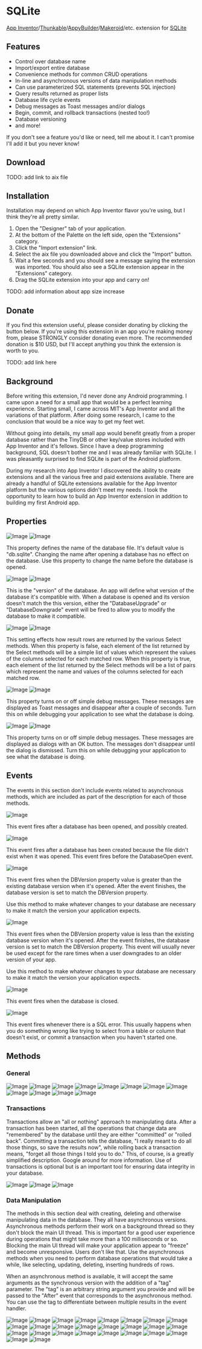 # SQLite

[App Inventor](http://appinventor.mit.edu/)/[Thunkable](https://thunkable.com/)/[AppyBuilder](http://appybuilder.com/)/[Makeroid](https://www.makeroid.io/)/etc.
extension for [SQLite](https://www.sqlite.org/)

## Features

* Control over database name
* Import/export entire database
* Convenience methods for common CRUD operations
* In-line and asynchronous versions of data manipulation methods
* Can use parameterized SQL statements (prevents SQL injection)
* Query results returned as proper lists
* Database life cycle events
* Debug messages as Toast messages and/or dialogs
* Begin, commit, and rollback transactions (nested too!)
* Database versioning
* and more!

If you don't see a feature you'd like or need, tell me about it. I can't promise I'll add it but you never know!

## Download

TODO: add link to aix file

## Installation

Installation may depend on which App Inventor flavor you're using, but I think they're all pretty similar.

1. Open the "Designer" tab of your application.
2. At the bottom of the Palette on the left side, open the "Extensions" category.
3. Click the "Import extension" link.
4. Select the aix file you downloaded above and click the "Import" button.
5. Wait a few seconds and you should see a message saying the extension was imported. You should also see a SQLite
   extension appear in the "Extensions" category.
6. Drag the SQLite extension into your app and carry on!

TODO: add information about app size increase


## Donate

If you find this extension useful, please consider donating by clicking the button below.
If you're using this extension in an app you're making money from, please STRONGLY consider donating even more.
The recommended donation is $10 USD, but I'll accept anything you think the extension is worth to you.

TODO: add link here


## Background

Before writing this extension, I'd never done any Android programming. I came upon a need
for a small app that would be a perfect learning experience. Starting small, I came across
MIT's App Inventor and all the variations of that platform. After doing some research, I came
to the conclusion that would be a nice way to get my feet wet.

Without going into details, my small app would benefit greatly from a proper database rather than
the TinyDB or other key/value stores included with App Inventor and it's fellows. Since I have a
deep programming background, SQL doesn't bother me and I was already familiar with SQLite.
I was pleasantly surprised to find SQLite is part of the Android platform.

During my research into App Inventor I discovered the ability to create extensions and all the
various free and paid extensions available. There are already a handful of SQLite extensions
available for the App Inventor platform but the various options didn't meet my needs.
I took the opportunity to learn how to build an App Inventor extension in addition to building my first Android app.

## Properties

![Image](https://github.com/frdfsnlght/aix-SQLite/raw/master/docs/images/GetDBName.png) ![Image](https://github.com/frdfsnlght/aix-SQLite/raw/master/docs/images/SetDBName.png)

This property defines the name of the database file. It's default value is "db.sqlite". Changing the name after
opening a database has no effect on the database. Use this property to change the name before the database
is opened.

![Image](https://github.com/frdfsnlght/aix-SQLite/raw/master/docs/images/GetDBVersion.png) ![Image](https://github.com/frdfsnlght/aix-SQLite/raw/master/docs/images/SetDBVersion.png)

This is the "version" of the database. An app will define what version of the database it's compatible with.
When a database is opened and its version doesn't match the this version, either the "DatabaseUpgrade" or
"DatabaseDowngrade" event will be fired to allow you to modify the database to make it compatible.

![Image](https://github.com/frdfsnlght/aix-SQLite/raw/master/docs/images/GetDBReturnColumnNames.png) ![Image](https://github.com/frdfsnlght/aix-SQLite/raw/master/docs/images/SetDBReturnColumnNames.png)

This setting effects how result rows are returned by the various Select methods. When this property is false,
each element of the list returned by the Select methods will be a simple list of values which represent the
values of the columns selected for each matched row. When this property is true, each element of the 
list returned by the Select methods will be a list of pairs which represent the
name and values of the columns selected for each matched row.

![Image](https://github.com/frdfsnlght/aix-SQLite/raw/master/docs/images/GetDebugToast.png) ![Image](https://github.com/frdfsnlght/aix-SQLite/raw/master/docs/images/SetDebugToast.png)

This property turns on or off simple debug messages. These messages are displayed as Toast messages and disappear
after a couple of seconds. Turn this on while debugging your application to see what the database is doing.

![Image](https://github.com/frdfsnlght/aix-SQLite/raw/master/docs/images/GetDebugDialog.png) ![Image](https://github.com/frdfsnlght/aix-SQLite/raw/master/docs/images/SetDebugDialog.png)

This property turns on or off simple debug messages. These messages are displayed as dialogs with an OK button.
The messages don't disappear until the dialog is dismissed. Turn this on while debugging your application to see what
the database is doing.

## Events

The events in this section don't include events related to asynchronous methods, which are 
included as part of the description for each of those methods.

![Image](https://github.com/frdfsnlght/aix-SQLite/raw/master/docs/images/DatabaseOpened.png)

This event fires after a database has been opened, and possibly created.

![Image](https://github.com/frdfsnlght/aix-SQLite/raw/master/docs/images/DatabaseCreated.png)

This event fires after a database has been created because the file didn't exist when it
was opened. This event fires before the DatabaseOpen event.

![Image](https://github.com/frdfsnlght/aix-SQLite/raw/master/docs/images/DatabaseUpgrade.png)

This event fires when the DBVersion property value is greater than the existing database version
when it's opened. After the event finishes, the database version is set to match the DBVersion
property.

Use this method to make whatever changes to your database are necessary to make it match the
version your application expects.

![Image](https://github.com/frdfsnlght/aix-SQLite/raw/master/docs/images/DatabaseDowngrade.png)

This event fires when the DBVersion property value is less than the existing database version
when it's opened. After the event finishes, the database version is set to match the DBVersion
property. This event will usually never be used except for the rare times when a user
downgrades to an older version of your app.

Use this method to make whatever changes to your database are necessary to make it match the
version your application expects.

![Image](https://github.com/frdfsnlght/aix-SQLite/raw/master/docs/images/DatabaseClosed.png)

This event fires when the database is closed.

![Image](https://github.com/frdfsnlght/aix-SQLite/raw/master/docs/images/SQLError.png)

This event fires whenever there is a SQL error. This usually happens when you do something
wrong like trying to select from a table or column that doesn't exist, or commit a transaction
when you haven't started one.

## Methods

### General

![Image](https://github.com/frdfsnlght/aix-SQLite/raw/master/docs/images/DatabasePath.png)
![Image](https://github.com/frdfsnlght/aix-SQLite/raw/master/docs/images/ExportDatabase.png)
![Image](https://github.com/frdfsnlght/aix-SQLite/raw/master/docs/images/ImportDatabase.png)
![Image](https://github.com/frdfsnlght/aix-SQLite/raw/master/docs/images/DeleteDatabase.png)
![Image](https://github.com/frdfsnlght/aix-SQLite/raw/master/docs/images/DatabaseExists.png)
![Image](https://github.com/frdfsnlght/aix-SQLite/raw/master/docs/images/OpenDatabase.png)
![Image](https://github.com/frdfsnlght/aix-SQLite/raw/master/docs/images/CloseDatabase.png)
![Image](https://github.com/frdfsnlght/aix-SQLite/raw/master/docs/images/IsDatabaseOpen.png)
![Image](https://github.com/frdfsnlght/aix-SQLite/raw/master/docs/images/TableCount.png)
![Image](https://github.com/frdfsnlght/aix-SQLite/raw/master/docs/images/TableExists.png)
![Image](https://github.com/frdfsnlght/aix-SQLite/raw/master/docs/images/TableNames.png)
![Image](https://github.com/frdfsnlght/aix-SQLite/raw/master/docs/images/TableRowCount.png)

### Transactions

Transactions allow an "all or nothing" approach to manipulating data. After a transaction has
been started, all the operations that change data are "remembered" by the database until
they are either "committed" or "rolled back". Committing a transaction tells the database,
"I really meant to do all those things, so save the results now", while rolling back
a transaction means, "forget all those things I told you to do." This, of course, is a greatly
simplified description. Google around for more information. Use of transactions is optional
but is an important tool for ensuring data integrity in your database.

![Image](https://github.com/frdfsnlght/aix-SQLite/raw/master/docs/images/BeginTransaction.png)
![Image](https://github.com/frdfsnlght/aix-SQLite/raw/master/docs/images/CommitTransation.png)
![Image](https://github.com/frdfsnlght/aix-SQLite/raw/master/docs/images/RollbackTransaction.png)

### Data Manipulation

The methods in this section deal with creating, deleting and otherwise manipulating
data in the database. They all have asynchronous versions. Asynchronous methods
perform their work on a background thread so they don't block the main UI thread. This is
important for a good user experience during operations that might take more than a 100 milliseconds
or so. Blocking the main UI thread will make your application appear to "freeze" and become
unresponsive. Users don't like that. Use the asynchronous methods when you need to perform
database operations that would take a while, like selecting, updating, deleting, inserting hundreds
of rows.

When an asynchronous method is available, it will accept the same arguments as the synchronous
version with the addition of a "tag" parameter. The "tag" is an arbitrary string argument you provide
and will be passed to the "After" event that corresponds to the asynchronous method. You can use the
tag to differentiate between multiple results in the event handler.

![Image](https://github.com/frdfsnlght/aix-SQLite/raw/master/docs/images/Execute.png)
![Image](https://github.com/frdfsnlght/aix-SQLite/raw/master/docs/images/ExecuteAsync.png)
![Image](https://github.com/frdfsnlght/aix-SQLite/raw/master/docs/images/AfterExecute.png)
![Image](https://github.com/frdfsnlght/aix-SQLite/raw/master/docs/images/ExecuteFile.png)
![Image](https://github.com/frdfsnlght/aix-SQLite/raw/master/docs/images/ExecuteFileAsync.png)
![Image](https://github.com/frdfsnlght/aix-SQLite/raw/master/docs/images/AfterExecuteFile.png)
![Image](https://github.com/frdfsnlght/aix-SQLite/raw/master/docs/images/SelectSQL.png)
![Image](https://github.com/frdfsnlght/aix-SQLite/raw/master/docs/images/SelectSQLAsync.png)
![Image](https://github.com/frdfsnlght/aix-SQLite/raw/master/docs/images/Select.png)
![Image](https://github.com/frdfsnlght/aix-SQLite/raw/master/docs/images/SelectAsync.png)
![Image](https://github.com/frdfsnlght/aix-SQLite/raw/master/docs/images/AfterSelect.png)
![Image](https://github.com/frdfsnlght/aix-SQLite/raw/master/docs/images/Insert.png)
![Image](https://github.com/frdfsnlght/aix-SQLite/raw/master/docs/images/InsertAsync.png)
![Image](https://github.com/frdfsnlght/aix-SQLite/raw/master/docs/images/AfterInsert.png)
![Image](https://github.com/frdfsnlght/aix-SQLite/raw/master/docs/images/InsertFile.png)
![Image](https://github.com/frdfsnlght/aix-SQLite/raw/master/docs/images/InsertFileAsync.png)
![Image](https://github.com/frdfsnlght/aix-SQLite/raw/master/docs/images/AfterInsertFile.png)
![Image](https://github.com/frdfsnlght/aix-SQLite/raw/master/docs/images/Replace.png)
![Image](https://github.com/frdfsnlght/aix-SQLite/raw/master/docs/images/ReplaceAsync.png)
![Image](https://github.com/frdfsnlght/aix-SQLite/raw/master/docs/images/AfterReplace.png)
![Image](https://github.com/frdfsnlght/aix-SQLite/raw/master/docs/images/Update.png)
![Image](https://github.com/frdfsnlght/aix-SQLite/raw/master/docs/images/UpdateAsync.png)
![Image](https://github.com/frdfsnlght/aix-SQLite/raw/master/docs/images/AfterUpdate.png)
![Image](https://github.com/frdfsnlght/aix-SQLite/raw/master/docs/images/Delete.png)
![Image](https://github.com/frdfsnlght/aix-SQLite/raw/master/docs/images/DeleteAsync.png)
![Image](https://github.com/frdfsnlght/aix-SQLite/raw/master/docs/images/AfterDelete.png)









